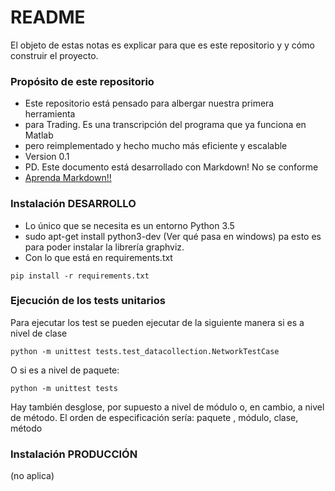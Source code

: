 # README #

El objeto de estas notas es explicar para que es este repositorio y
y cómo construir el proyecto.


### Propósito de este repositorio ###

* Este repositorio está pensado para albergar nuestra primera herramienta
* para Trading. Es una transcripción del programa que ya funciona en Matlab
* pero reimplementado y hecho mucho más eficiente y escalable
* Version 0.1
* PD. Este documento está desarrollado con Markdown! No se conforme
* [Aprenda Markdown!!](https://bitbucket.org/tutorials/markdowndemo)

### Instalación DESARROLLO ###

* Lo único que se necesita es un entorno Python 3.5
* sudo apt-get install python3-dev (Ver qué pasa en windows) pa
 esto es para poder instalar la librería graphviz.
* Con lo que está en requirements.txt

```
pip install -r requirements.txt
```
### Ejecución de los tests unitarios ###
Para ejecutar los test se pueden ejecutar de la siguiente manera si es a nivel de clase

```
python -m unittest tests.test_datacollection.NetworkTestCase
```

O si es a nivel de paquete:  
```
python -m unittest tests
```
Hay también desglose, por supuesto a nivel de módulo o, en cambio, a nivel de método.
El orden de especificación sería:
paquete , módulo, clase, método


### Instalación PRODUCCIÓN ###

(no aplica)
